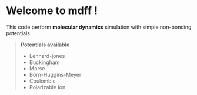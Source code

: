 Welcome to mdff !
====

This code perform **molecular dynamics** simulation with simple non-bonding potentials.
> **Potentials available**
>- Lennard-jones
>- Buckingham
>- Morse
>- Born-Huggins-Meyer
>- Coulombic
>- Polarizable Ion 

